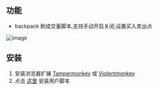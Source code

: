 
## 功能

- backpack 刷成交量脚本,支持手动开启关闭,设置买入卖出点
  
![image](https://greasyfork.org/rails/active_storage/blobs/redirect/eyJfcmFpbHMiOnsiZGF0YSI6MTM0OTM1LCJwdXIiOiJibG9iX2lkIn19--ae365c64dc580d97e6062bd4788803e6022c27d4/%E5%BE%AE%E4%BF%A1%E5%9B%BE%E7%89%87_20240401005342.png?locale=zh-CN)


## 安装

1. 安装浏览器扩展 [Tampermonkey](https://www.tampermonkey.net/) 或 [Violentmonkey](https://violentmonkey.github.io/)
2. 点击 [这里](https://github.com/zhowiny/backpack-tool/releases/latest/download/backpack-tool.user.js) 安装用户脚本
